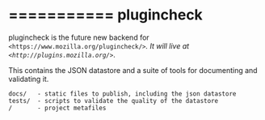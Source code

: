 ===========
plugincheck
===========

plugincheck is the future new backend for `<https://www.mozilla.org/plugincheck/>`_.
It will live at `<http://plugins.mozilla.org/>`_.

This contains the JSON datastore and a suite of tools for documenting and validating it.

```
docs/   - static files to publish, including the json datastore
tests/  - scripts to validate the quality of the datastore
/       - project metafiles
```
